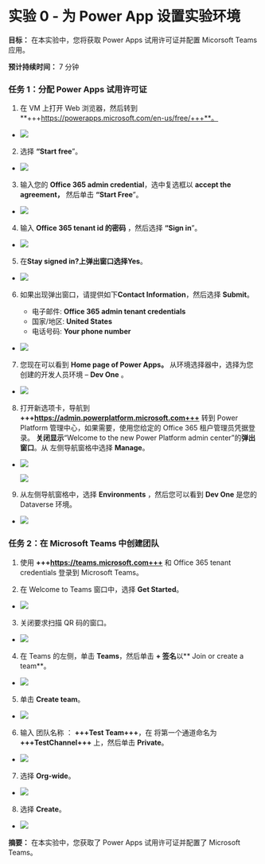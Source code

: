# **实验 0 - 为 Power App 设置实验环境**

**目标：** 在本实验中，您将获取 Power Apps 试用许可证并配置 Micorsoft
Teams 应用。

**预计持续时间：** 7 分钟

### **任务 1：分配 Power Apps 试用许可证**

1.  在 VM 上打开 Web 浏览器，然后转到
    **+++https://powerapps.microsoft.com/en-us/free/+++**。

- ![](./media/image1.png)

2.  选择 **“Start free**”。

- ![](./media/image2.png)

3.  输入您的 **Office 365 admin credential**，选中复选框以 **accept the
    agreement，** 然后单击 **“Start Free**”。

- ![](./media/image3.png)

4.  输入 **Office 365 tenant id 的密码** ，然后选择 **“Sign in**”。

- ![](./media/image4.png)

5.  在**Stay signed in?**上弹出窗口选择**Yes**。

- ![](./media/image5.png)

6.  如果出现弹出窗口，请提供如下**Contact Information**，然后选择
    **Submit**。

    - 电子邮件: **Office 365 admin tenant credentials**
    - 国家/地区: **United States**
    - 电话号码: **Your phone number**

- ![](./media/image6.png)

7.  您现在可以看到 **Home page of Power Apps。**
    从环境选择器中，选择为您创建的开发人员环境 – **Dev One** 。

- ![](./media/image7.png)

8.  打开新选项卡，导航到
    **+++https://admin.powerplatform.microsoft.com+++** 转到 Power
    Platform 管理中心，如果需要，使用您给定的 Office 365
    租户管理员凭据登录。 **关闭显示**“Welcome to the new Power Platform
    admin center”的**弹出窗口**。从 左侧导航窗格中选择 **Manage**。

- ![](./media/image8.png)

  ![](./media/image9.png)

9.  从左侧导航窗格中，选择 **Environments** ，然后您可以看到 **Dev One**
    是您的 Dataverse 环境。

- ![](./media/image10.png)

### 任务 2：在 Microsoft Teams 中创建团队

1.  使用 **+++https://teams.microsoft.com+++** 和 Office 365 tenant
    credentials 登录到 Microsoft Teams。

2.  在 Welcome to Teams 窗口中，选择 **Get Started**。

- ![](./media/image11.png)

3.  关闭要求扫描 QR 码的窗口。

- ![](./media/image12.png)

4.  在 Teams 的左侧，单击 **Teams**，然后单击 **+ 签名**以** Join or
    create a team**。

- ![](./media/image13.png)

5.  单击 **Create team**。

- ![](./media/image14.png)

6.  输入 团队名称 ： **+++Test Team+++**，在 将第一个通道命名为
    **+++TestChannel+++** 上，然后单击 **Private**。

- ![](./media/image15.png)

7.  选择 **Org-wide**。

- ![](./media/image16.png)

8.  选择 **Create**。

- ![](./media/image17.png)

**摘要：** 在本实验中，您获取了 Power Apps 试用许可证并配置了 Microsoft
Teams。
